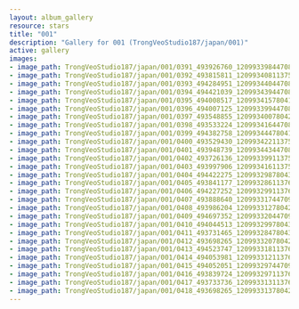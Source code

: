 ```yaml
---
layout: album_gallery
resource: stars
title: "001"
description: "Gallery for 001 (TrongVeoStudio187/japan/001)"
active: gallery
images:
- image_path: TrongVeoStudio187/japan/001/0391_493926760_1209933984470873_7234930296184682955_n.jpg
- image_path: TrongVeoStudio187/japan/001/0392_493815811_1209934081137530_4891347385558119836_n.jpg
- image_path: TrongVeoStudio187/japan/001/0393_494284951_1209934404470831_8556267835840462771_n.jpg
- image_path: TrongVeoStudio187/japan/001/0394_494421039_1209934394470832_8836345110080434001_n.jpg
- image_path: TrongVeoStudio187/japan/001/0395_494008517_1209934157804189_2285173476337387007_n.jpg
- image_path: TrongVeoStudio187/japan/001/0396_494007125_1209933994470872_4717487365025383379_n.jpg
- image_path: TrongVeoStudio187/japan/001/0397_493548855_1209934007804204_3741998661573381528_n.jpg
- image_path: TrongVeoStudio187/japan/001/0398_493533224_1209934164470855_9037729487356423765_n.jpg
- image_path: TrongVeoStudio187/japan/001/0399_494382758_1209934447804160_5699729781457318615_n.jpg
- image_path: TrongVeoStudio187/japan/001/0400_493529430_1209934221137516_232282574039979136_n.jpg
- image_path: TrongVeoStudio187/japan/001/0401_493948739_1209934434470828_3710685761820585845_n.jpg
- image_path: TrongVeoStudio187/japan/001/0402_493726136_1209933991137539_7827810845190900561_n.jpg
- image_path: TrongVeoStudio187/japan/001/0403_493997906_1209934161137522_1148981228890249369_n.jpg
- image_path: TrongVeoStudio187/japan/001/0404_494422275_1209932987804306_3216551379508849540_n.jpg
- image_path: TrongVeoStudio187/japan/001/0405_493841177_1209932861137652_406282570579394302_n.jpg
- image_path: TrongVeoStudio187/japan/001/0406_494227252_1209932991137639_6046654570026039520_n.jpg
- image_path: TrongVeoStudio187/japan/001/0407_493888640_1209933174470954_5651691124369168558_n.jpg
- image_path: TrongVeoStudio187/japan/001/0408_493986204_1209933127804292_6704520487910032838_n.jpg
- image_path: TrongVeoStudio187/japan/001/0409_494697352_1209933204470951_2592771258129396903_n.jpg
- image_path: TrongVeoStudio187/japan/001/0410_494044513_1209932997804305_3111046643862265719_n.jpg
- image_path: TrongVeoStudio187/japan/001/0411_493731465_1209932847804320_2048149390493244244_n.jpg
- image_path: TrongVeoStudio187/japan/001/0412_493698265_1209933207804284_1894867748470061075_n.jpg
- image_path: TrongVeoStudio187/japan/001/0413_494523747_1209933181137620_5167619295569120281_n.jpg
- image_path: TrongVeoStudio187/japan/001/0414_494053981_1209933121137626_3824243495300160594_n.jpg
- image_path: TrongVeoStudio187/japan/001/0415_494052051_1209932974470974_321799205058124616_n.jpg
- image_path: TrongVeoStudio187/japan/001/0416_493839724_1209932971137641_8174800834576724791_n.jpg
- image_path: TrongVeoStudio187/japan/001/0417_493733736_1209933131137625_1701016088646437669_n.jpg
- image_path: TrongVeoStudio187/japan/001/0418_493698265_1209933137804291_146609182804154554_n.jpg
---
```

